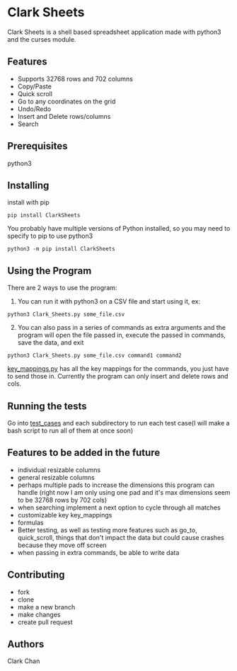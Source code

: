# Clark Sheets

Clark Sheets is a shell based spreadsheet application made with python3 and the curses module.

## Features

* Supports 32768 rows and 702 columns
* Copy/Paste
* Quick scroll
* Go to any coordinates on the grid
* Undo/Redo
* Insert and Delete rows/columns
* Search

## Prerequisites

python3

## Installing

install with pip

```
pip install ClarkSheets
```

You probably have multiple versions of Python installed, so you may need to specify to pip to use python3

```
python3 -m pip install ClarkSheets
```

## Using the Program

There are 2 ways to use the program:

1. You can run it with python3 on a CSV file and start using it, ex:

```
python3 Clark_Sheets.py some_file.csv
```

2. You can also pass in a series of commands as extra arguments and the program will open the file passed in, execute the passed in commands, save the data, and exit

```
python3 Clark_Sheets.py some_file.csv command1 command2
```
[key_mappings.py](https://github.com/rssys/linux-sheet/blob/master/key_mappings.py) has all the key mappings for the commands, you just have to send those in. Currently the program can only insert and delete rows and cols.

## Running the tests

Go into [test_cases](https://github.com/rssys/linux-sheet/tree/master/test_cases) and each subdirectory to run each test case(I will make a bash script to run all of them at once soon)

## Features to be added in the future

* individual resizable columns
* general resizable columns
* perhaps multiple pads to increase the dimensions this program can handle (right now I am only using one pad and it's max dimensions seem to be 32768 rows by 702 cols)
* when searching implement a next option to cycle through all matches
* customizable key key_mappings
* formulas
* Better testing, as well as testing more features such as go_to, quick_scroll, things that don't impact the data but could cause crashes because they move off screen
* when passing in extra commands, be able to write data

## Contributing

* fork
* clone
* make a new branch
* make changes
* create pull request

## Authors

Clark Chan
